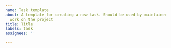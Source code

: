 ```yaml
---
name: Task template
about: A template for creating a new task. Should be used by maintainers to plan future
  work on the project
title: Title
labels: task
assignees: ''

---
```


### <Title>

## Description:
A short description

## Acceptance criteria

- [ ] A list of subtasks that need to be complete for the task to be considered one>

